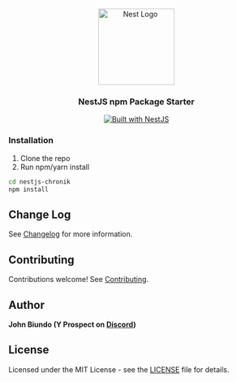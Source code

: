 <h1 align="center"></h1>

<div align="center">
  <a href="http://nestjs.com/" target="_blank">
    <img src="https://nestjs.com/img/logo_text.svg" width="150" alt="Nest Logo" />
  </a>
</div>

<h3 align="center">NestJS npm Package Starter</h3>

<div align="center">
  <a href="https://nestjs.com" target="_blank">
    <img src="https://img.shields.io/badge/built%20with-NestJs-red.svg" alt="Built with NestJS">
  </a>
</div>

### Installation

1. Clone the repo
2. Run npm/yarn install

```bash
cd nestjs-chronik
npm install
```

## Change Log

See [Changelog](CHANGELOG.md) for more information.

## Contributing

Contributions welcome! See [Contributing](CONTRIBUTING.md).

## Author

**John Biundo (Y Prospect on [Discord](https://discord.gg/G7Qnnhy))**

## License

Licensed under the MIT License - see the [LICENSE](LICENSE) file for details.